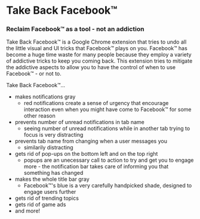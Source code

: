 # Take Back Facebook™
### Reclaim Facebook™ as a tool - not an addiction

Take Back Facebook™ is a Google Chrome extension that tries to undo all the little visual and UI tricks that Facebook™ plays on you. Facebook™ has become a huge time waste for many people because they employ a variety of addictive tricks to keep you coming back. This extension tries to mitigate the addictive aspects to allow you to have the control of when to use Facebook™ - or not to.

Take Back Facebook™...
* makes notifications gray
  * red notifications create a sense of urgency that encourage interaction even when you might have come to Facebook™ for some other reason
* prevents number of unread notifications in tab name
  * seeing number of unread notifications while in another tab trying to focus is very distracting
* prevents tab name from changing when a user messages you
  * similarily distracting
* gets rid of pop-ups on the bottom left and on the top right
  * popups are an unecessary call to action to try and get you to engage more - the notification bar takes care of informing you that something has changed
* makes the whole title bar gray
  * Facebook™'s blue is a very carefully handpicked shade, designed to engage users further
* gets rid of trending topics
* gets rid of game ads
* and more!

<!--
* gets rid of likes and like buttons
* gets rid of number of shares
* gets rid of marketplace and videos
-->
